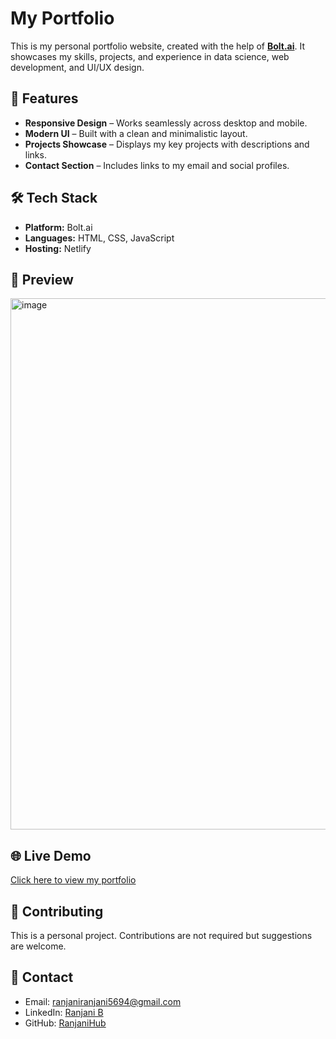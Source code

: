 # My Portfolio

This is my personal portfolio website, created with the help of **[Bolt.ai](https://bolt.new/)**. It showcases my skills, projects, and experience in data science, web development, and UI/UX design.

## 🚀 Features

* **Responsive Design** – Works seamlessly across desktop and mobile.
* **Modern UI** – Built with a clean and minimalistic layout.
* **Projects Showcase** – Displays my key projects with descriptions and links.
* **Contact Section** – Includes links to my email and social profiles.

## 🛠️ Tech Stack

* **Platform:** Bolt.ai
* **Languages:** HTML, CSS, JavaScript
* **Hosting:** Netlify


## 📸 Preview
<img width="1830" height="850" alt="image" src="https://github.com/user-attachments/assets/e60fe7bd-68ef-4c2b-8f64-9490a784736c" />



## 🌐 Live Demo

[Click here to view my portfolio](https://venerable-moxie-21c7e4.netlify.app/)


## 🤝 Contributing

This is a personal project. Contributions are not required but suggestions are welcome.

## 📧 Contact

* Email: [ranjaniranjani5694@gmail.com](mailto:ranjaniranjani5694@gmail.com)
* LinkedIn: [Ranjani B](https://www.linkedin.com/in/ranjani8/)
* GitHub: [RanjaniHub](https://github.com/ranjanihub)
